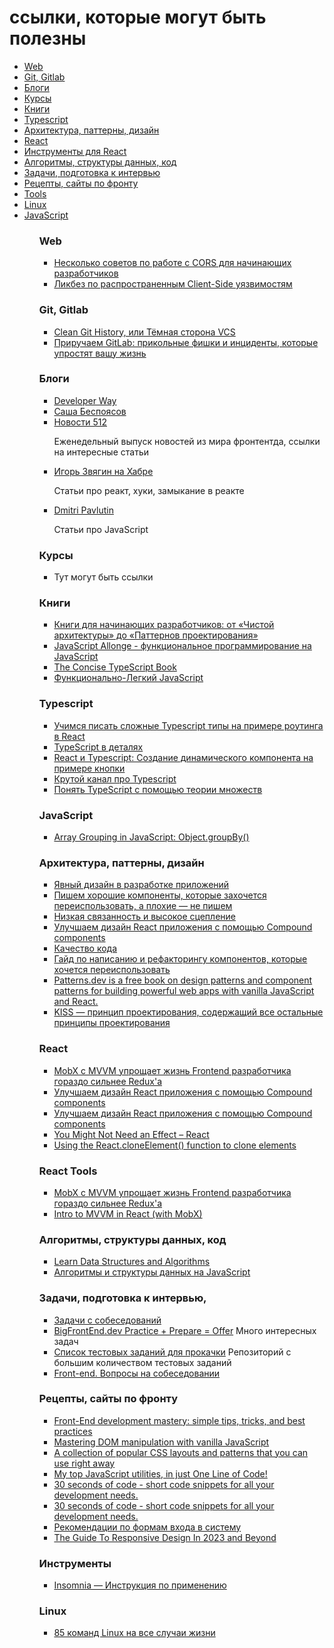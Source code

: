 # ссылки, которые могут быть полезны

<ul>
  <li><a href='#web'>Web</a></li>
  <li><a href='#git'>Git, Gitlab</a></li>
  <li><a href='#blogs'>Блоги</a></li>
  <li><a href='#courses'>Курсы</a></li>
  <li><a href='#books'>Книги</a></li>
  <li><a href='#typescript'>Typescript</a></li>
  <li><a href='#architecture'>Архитектура, паттерны, дизайн</a></li>
  <li><a href='#react'>React</a></li>
  <li><a href='#react-tools'>Инструменты для React</a></li>
  <li><a href='#algorithms'>Алгоритмы, структуры данных, код</a></li>
  <li><a href='#challenges'>Задачи, подготовка к интервью</a></li>
  <li><a href='#front'>Рецепты, сайты по фронту</a></li>
  <li><a href='#tools'>Tools</a></li>
  <li><a href='#linux'>Linux</a></li>
  <li><a href='#javascript'>JavaScript</a></li>

<ul>



### Web
<section id='web'>
  <ul>
    <li>
      <a href='https://habr.com/ru/companies/otus/articles/706908/'> Несколько советов по работе с CORS для начинающих разработчиков</a>
    </li>
    <li>
      <a href='https://habr.com/ru/companies/bastion/articles/757590/'>Ликбез по распространенным Client-Side уязвимостям</a>
    </li>
  </ul>
</section>



### Git, Gitlab
<section id='git'>
  <ul>
    <li>
       <a href='https://habr.com/ru/companies/ozontech/articles/754526/'>Clean Git History, или Тёмная сторона VCS</a>
    </li>
    <li>
       <a href='https://habr.com/ru/companies/nixys/articles/758068/'>Приручаем GitLab: прикольные фишки и инциденты, которые упростят вашу жизнь</a>
    </li>
  </ul>
</section>


### Блоги
<section id='blogs'>
  <ul>
    <li><a href='https://www.developerway.com/'>Developer Way</a></li>
    <li><a href='https://bespoyasov.ru/tags/books/'>Саша Беспоясов</a></li>
    <li><a href='https://blog.csssr.com/ru/'>Новости 512</a><p>Еженедельный выпуск новостей из мира фронтентда, ссылки на интересные статьи</p></li>
    <li><a href='https://habr.com/ru/users/igor_zvyagin/'>Игорь Звягин на Хабре</a><p>Статьи про реакт, хуки, замыкание в реакте</p></li>
    <li><a href='https://dmitripavlutin.com/'>Dmitri Pavlutin</a><p>Статьи про JavaScript</p></li>
  </ul>
</section>


### Курсы
<section id='courses'>
  <ul>
    <li>
      Тут могут быть ссылки
    </li>
  </ul>
</section>


### Книги
<section id='books'>
  <ul>
    <li>
      <a href='https://habr.com/ru/companies/ru_mts/articles/744602/'>Книги для начинающих разработчиков: от «Чистой архитектуры» до «Паттернов проектирования»</a>
      </li>
    <li>
       <a href='https://leanpub.com/javascriptallongesix/read'>JavaScript Allonge - функциональное программирование на JavaScript</a>
    </li>
    <li>
       <a href='https://github.com/gibbok/typescript-book'>The Concise TypeScript Book</a>
    </li>
    <li>
       <a href='https://github.com/fxzhukov/Functional-Light-JS-RU'>Функционально-Легкий JavaScript</a>
    </li>
  </ul>
</section>



### Typescript
<section id='typescript'>
  <ul>
    <li>
      <a href='https://habr.com/ru/articles/735542/'>Учимся писать сложные Typescript типы на примере роутинга в React</a>
    </li>
    <li>
      <a href='https://my-js.org/docs/cheatsheet/mastering-ts/'>TypeScript в деталях</a>
    </li>
    <li>
      <a href='https://habr.com/ru/articles/721862/'>React и Typescript: Создание динамического компонента на примере кнопки</a>
    </li>
    <li>
      <a href='https://www.youtube.com/@mattpocockuk'>Крутой канал про Typescript </a>
    </li>
    <li>
      <a href='https://habr.com/ru/articles/713800/'>Понять TypeScript c помощью теории множеств</a>
    </li>
  </ul>
</section>

### JavaScript 
<section id='javascript'>
  <ul>
    <li>
      <a href='https://dmitripavlutin.com/javascript-array-group/'>Array Grouping in JavaScript: Object.groupBy()</a>
    </li>
  </ul>

</section>


### Архитектура, паттерны, дизайн
<section id='architecture'>
  <ul>
    <li>
      <a href='https://bespoyasov.ru/blog/explicit-design-series/'>Явный дизайн в разработке приложений</a>
    </li>
    <li>
      <a href='https://habr.com/ru/companies/avito/articles/739330/'>Пишем хорошие компоненты, которые захочется переиспользовать, а плохие — не пишем </a>
    </li>
    <li>
      <a href='https://habr.com/ru/articles/568216/'>Низкая связанность и высокое сцепление</a>
    </li>
    <li>
      <a href='https://habr.com/ru/companies/alfa/articles/647013/'>Улучшаем дизайн React приложения с помощью Compound components</a>
    </li>
    <li>
      <a href='https://habr.com/ru/companies/oleg-bunin/articles/433326/'>Качество кода</a>
    </li>
    <li>
      <a href='https://habr.com/ru/companies/yandex/articles/662826/'>Гайд по написанию и рефакторингу компонентов, которые хочется переиспользовать</a>
    </li>
    <li>
      <a href='https://www.patterns.dev/'>Patterns.dev is a free book on design patterns and component patterns for building powerful web apps with vanilla JavaScript and React.</a>
    </li>
    <li>
      <a href='https://habr.com/ru/articles/249639/'>KISS — принцип проектирования, содержащий все остальные принципы проектирования</a>
    </li>
  </ul>
</section>

### React
<section id='react'>
  <ul>
    <li>
        <a href='https://habr.com/ru/articles/692218/'>MobX с MVVM упрощает жизнь Frontend разработчика гораздо сильнее Redux'а</a>
    </li>
    <li>
      <a href='https://habr.com/ru/companies/alfa/articles/647013/'>Улучшаем дизайн React приложения с помощью Compound components</a>
    </li>
   <li>
      <a href='https://habr.com/ru/companies/alfa/articles/647013/'>Улучшаем дизайн React приложения с помощью Compound components</a>
    </li>
    <li>
      <a href='https://react.dev/learn/you-might-not-need-an-effect/'>You Might Not Need an Effect – React</a>
    </li>
    <li>
      <a href='https://blog.logrocket.com/using-react-cloneelement-function/'>Using the React.cloneElement() function to clone elements</a>
    </li>
  </ul>
</section>


### React Tools
<section id='react-tools'>
  <ul>
    <li>
        <a href='https://habr.com/ru/articles/692218/'>MobX с MVVM упрощает жизнь Frontend разработчика гораздо сильнее Redux'а</a>
    </li>
    <li>
      <a href='https://www.detroitlabs.com/blog/intro-to-mvvm-in-react-with-mobx/'>Intro to MVVM in React (with MobX)</a>
  </li>
  </ul>
</section>


### Алгоритмы, структуры данных, код
<section id='algorithms'>
  <ul>
    <li>
      <a href='https://www.kirupa.com/data_structures_algorithms/index.htm'>Learn Data Structures and Algorithms</a>
    </li>
    <li>
      <a href='https://github.com/trekhleb/javascript-algorithms'>Алгоритмы и структуры данных на JavaScript</a>
    </li>
  </ul>
</section>

### Задачи, подготовка к интервью,
<section id='challenges'>
  <ul>
    <li>
      <a href='https://www.pgrammer.com/'>Задачи с собеседований</a>
    </li>
    <li>
      <a href='https://bigfrontend.dev/'>BigFrontEnd.dev Practice + Prepare = Offer</a>
        <span>Много интересных задач</span>
    </li>
    <li>
      <a href='https://bigfrontend.dev/'>Список тестовых заданий для прокачки</a>
     <span>Репозиторий с большим количеством тестовых заданий</span>
    </li>
    <li>
      <a href='https://github.com/YauhenKavalchuk/interview-questions'>
      Front-end. Вопросы на собеседовании</a>
    </li>
  </ul>
</section>

### Рецепты, сайты по фронту
<section id='front'>
  <ul>
    <li>
      <a href='https://phuoc.ng/collection/tips/'>Front-End development mastery: simple tips, tricks, and best practices</a>
    </li>
    <li>
      <a href='https://phuoc.ng/collection/html-dom/'>Mastering DOM manipulation with vanilla JavaScript</a>
    </li>
    <li>
      <a href='https://phuoc.ng/collection/css-layout/'>A collection of popular CSS layouts and patterns that you can use right away</a>
    </li>
    <li>
      <a href='https://phuoc.ng/collection/1-loc/'>My top JavaScript utilities, in just One Line of Code!</a>
    </li>
    <li>
      <a href='https://www.30secondsofcode.org/'>30 seconds of code - short code snippets for all your development needs.</a>
    </li>
    <li>
      <a href='https://andreasbm.github.io/web-skills/'>30 seconds of code - short code snippets for all your development needs.</a>
    </li>
    <li>
      <a href='https://web.dev/sign-in-form-best-practices/'>Рекомендации по формам входа в систему</a>
    </li>
    <li>
      <a href='https://ishadeed.com/article/responsive-design/'>The Guide To Responsive Design In 2023 and Beyond</a>
    </li>
  </ul>
</section>

### Инструменты 
<section id='algorithms'>
  <ul>
    <li>
      <a href='https://habr.com/ru/articles/754154/'>Insomnia — Инструкция по применению</a>
    </li>
  </ul>
</section>


### Linux

<section id='linux'>
  <ul>
    <li>
      <a href='https://lifehacker.ru/komandy-linux/'>85 команд Linux на все случаи жизни</a>
    </li>
  </ul>
</section>